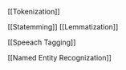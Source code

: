 [[Tokenization]]

[[Statemming]]
[[Lemmatization]]

[[Speeach Tagging]]

[[Named Entity Recognization]]
